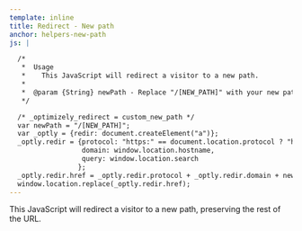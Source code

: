 ```yaml
---
template: inline
title: Redirect - New path
anchor: helpers-new-path
js: |

  /*
   *  Usage
   *    This JavaScript will redirect a visitor to a new path.
   *
   *  @param {String} newPath - Replace "/[NEW_PATH]" with your new path, but keep the '/'.
   */

  /* _optimizely_redirect = custom_new_path */
  var newPath = "/[NEW_PATH]";
  var _optly = {redir: document.createElement("a")};
  _optly.redir = {protocol: "https:" == document.location.protocol ? "https://" : "http://",
                  domain: window.location.hostname,
                  query: window.location.search
                 };
  _optly.redir.href = _optly.redir.protocol + _optly.redir.domain + newPath + _optly.redir.query;
  window.location.replace(_optly.redir.href);
---
```


This JavaScript will redirect a visitor to a new path, preserving the rest of the URL.
